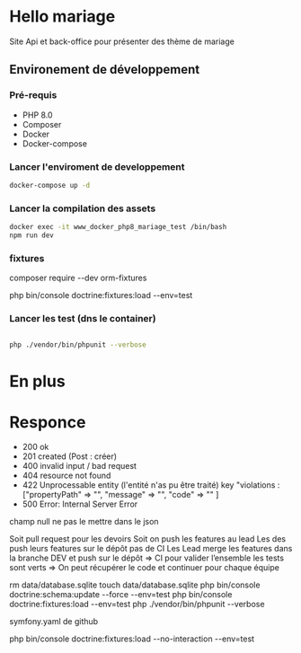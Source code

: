 # Hello mariage

Site Api et back-office pour présenter des thème de mariage

## Environement de développement

### Pré-requis

* PHP 8.0
* Composer
* Docker
* Docker-compose

### Lancer l'enviroment de developpement
```bash
docker-compose up -d
```

### Lancer la compilation des assets

```bash
docker exec -it www_docker_php8_mariage_test /bin/bash
npm run dev
```

### fixtures
composer require --dev orm-fixtures

php bin/console doctrine:fixtures:load --env=test

### Lancer les test (dns le container)
```bash

php ./vendor/bin/phpunit --verbose
```

# En plus 
# Responce

* 200 ok
* 201 created (Post : créer)
* 400 invalid input / bad request
* 404 resource not found
* 422 Unprocessable entity (l'entité n'as pu être traité) key "violations : ["propertyPath" => "", "message" => "", "code" => "" ]
* 500 Error: Internal Server Error

champ null ne pas le mettre dans le json

Soit pull request pour les devoirs
Soit on push les features au lead
Les des push leurs features sur le dépôt pas de CI
Les Lead merge les features dans la branche DEV et push sur le dépôt => CI pour valider l’ensemble les tests sont verts => On peut récupérer le code et continuer pour chaque équipe


rm data/database.sqlite
touch data/database.sqlite
php bin/console doctrine:schema:update --force --env=test
php bin/console doctrine:fixtures:load --env=test
php ./vendor/bin/phpunit --verbose


symfony.yaml de github

php bin/console doctrine:fixtures:load --no-interaction --env=test

